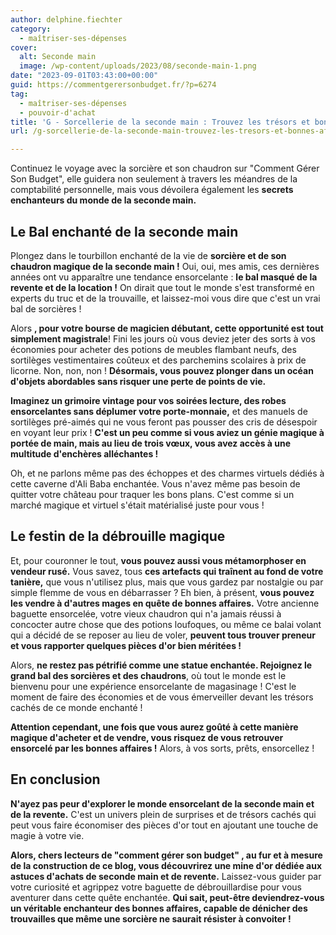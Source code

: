 ```yaml
---
author: delphine.fiechter
category:
  - maîtriser-ses-dépenses
cover:
  alt: Seconde main
  image: /wp-content/uploads/2023/08/seconde-main-1.png
date: "2023-09-01T03:43:00+00:00"
guid: https://commentgerersonbudget.fr/?p=6274
tag:
  - maîtriser-ses-dépenses
  - pouvoir-d'achat
title: 'G - Sorcellerie de la seconde main : Trouvez les trésors et bonnes affaires avec notre guide Magique !'
url: /g-sorcellerie-de-la-seconde-main-trouvez-les-tresors-et-bonnes-affaires-avec-notre-guide-magique/

---
```

Continuez le voyage avec la sorcière et son chaudron sur "Comment Gérer Son Budget", elle guidera non seulement à travers les méandres de la comptabilité personnelle, mais vous dévoilera également les **secrets enchanteurs du monde de la seconde main.**

## **Le Bal enchanté de la seconde main**

Plongez dans le tourbillon enchanté de la vie de **sorcière et de son chaudron magique de la seconde main !** Oui, oui, mes amis, ces dernières années ont vu apparaître une tendance ensorcelante : **le bal masqué de la revente et de la location !** On dirait que tout le monde s'est transformé en experts du truc et de la trouvaille, et laissez-moi vous dire que c'est un vrai bal de sorcières !

Alors **, pour votre bourse de magicien débutant, cette opportunité est tout simplement magistrale**! Fini les jours où vous deviez jeter des sorts à vos économies pour acheter des potions de meubles flambant neufs, des sortilèges vestimentaires coûteux et des parchemins scolaires à prix de licorne. Non, non, non ! **Désormais, vous pouvez plonger dans un océan d'objets abordables sans risquer une perte de points de vie.**

**Imaginez un grimoire vintage pour vos soirées lecture, des robes ensorcelantes sans déplumer votre porte-monnaie,** et des manuels de sortilèges pré-aimés qui ne vous feront pas pousser des cris de désespoir en voyant leur prix ! **C'est un peu comme si vous aviez un génie magique à portée de main, mais au lieu de trois vœux, vous avez accès à une multitude d'enchères alléchantes !**

Oh, et ne parlons même pas des échoppes et des charmes virtuels dédiés à cette caverne d'Ali Baba enchantée. Vous n'avez même pas besoin de quitter votre château pour traquer les bons plans. C'est comme si un marché magique et virtuel s'était matérialisé juste pour vous !

## **Le festin de la débrouille magique**

Et, pour couronner le tout, **vous pouvez aussi vous métamorphoser en vendeur rusé.** Vous savez, tous **ces artefacts qui traînent au fond de votre tanière,** que vous n'utilisez plus, mais que vous gardez par nostalgie ou par simple flemme de vous en débarrasser ? Eh bien, à présent, **vous pouvez les vendre à d'autres mages en quête de bonnes affaires.** Votre ancienne baguette ensorcelée, votre vieux chaudron qui n'a jamais réussi à concocter autre chose que des potions loufoques, ou même ce balai volant qui a décidé de se reposer au lieu de voler, **peuvent tous trouver preneur et vous rapporter quelques pièces d'or bien méritées !**

Alors, **ne restez pas pétrifié comme une statue enchantée. Rejoignez le grand bal des sorcières et des chaudrons**, où tout le monde est le bienvenu pour une expérience ensorcelante de magasinage ! C'est le moment de faire des économies et de vous émerveiller devant les trésors cachés de ce monde enchanté !

**Attention cependant, une fois que vous aurez goûté à cette manière magique d'acheter et de vendre, vous risquez de vous retrouver ensorcelé par les bonnes affaires !** Alors, à vos sorts, prêts, ensorcellez !

## En conclusion

**N'ayez pas peur d'explorer le monde ensorcelant de la seconde main et de la revente.** C'est un univers plein de surprises et de trésors cachés qui peut vous faire économiser des pièces d'or tout en ajoutant une touche de magie à votre vie.

**Alors, chers lecteurs de "comment gérer son budget" , au fur et à mesure de la construction de ce blog, vous découvrirez une mine d'or dédiée aux astuces d'achats de seconde main et de revente.** Laissez-vous guider par votre curiosité et agrippez votre baguette de débrouillardise pour vous aventurer dans cette quête enchantée. **Qui sait, peut-être deviendrez-vous un véritable enchanteur des bonnes affaires, capable de dénicher des trouvailles que même une sorcière ne saurait résister à convoiter !**
